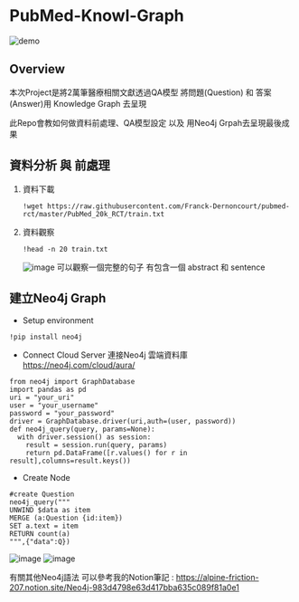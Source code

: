 # PubMed-Knowl-Graph
![demo](https://user-images.githubusercontent.com/70362842/151370302-779ae32c-5a78-44dc-8f11-792b96c47f16.gif)


##  Overview
本次Project是將2萬筆醫療相關文獻透過QA模型 將問題(Question) 和 答案(Answer)用 Knowledge Graph 去呈現

此Repo會教如何做資料前處理、QA模型設定 以及 用Neo4j Grpah去呈現最後成果

## 資料分析 與 前處理

1. 資料下載

   ```shell
   !wget https://raw.githubusercontent.com/Franck-Dernoncourt/pubmed-rct/master/PubMed_20k_RCT/train.txt
   ```

2. 資料觀察
  
   ```shell
   !head -n 20 train.txt
   ```
   ![image](https://user-images.githubusercontent.com/70362842/151374192-770df96d-2db5-41a6-91ae-f9d1dcec2889.png)
   可以觀察一個完整的句子 有包含一個 abstract 和 sentence 
   





## 建立Neo4j Graph

- Setup environment

```shell
!pip install neo4j
```

- Connect Cloud Server 連接Neo4j 雲端資料庫 https://neo4j.com/cloud/aura/

```shell
from neo4j import GraphDatabase
import pandas as pd
uri = "your_uri"
user = "your_username"
password = "your_password"
driver = GraphDatabase.driver(uri,auth=(user, password))
def neo4j_query(query, params=None):
  with driver.session() as session:
    result = session.run(query, params)
    return pd.DataFrame([r.values() for r in result],columns=result.keys())
```
- Create Node 

```shell
#create Question
neo4j_query("""
UNWIND $data as item
MERGE (a:Question {id:item})
SET a.text = item
RETURN count(a)
""",{"data":Q})
```
![image](https://user-images.githubusercontent.com/70362842/151332064-3834e610-e601-4a96-8762-0c87d240a683.png) ![image](https://user-images.githubusercontent.com/70362842/151332176-b13c69b2-c38a-4d84-a59c-8a739fee1283.png)



  有關其他Neo4j語法 可以參考我的Notion筆記 : https://alpine-friction-207.notion.site/Neo4j-983d4798e63d417bba635c089f81a0e1


